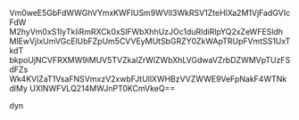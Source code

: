 Vm0weE5GbFdWWGhVYmxKWFlUSm9WVll3WkRSV1ZteHlXa2M1VjFadGVIcFdW
M2hyVm0xS1IyTkliRmRXCk0xSlFWbXhhUzJOc1duRldiRlpYQ2xZeWFESldh
MlEwVjIxUmVGcElUbFZpUm5CVVEyMUtSbGRZY0ZkWApTRUpFVmtSS1UxTkdT
bkpoUjNCVFRXMW9iMUV5TVZkalZrWlZWbXhLVGdwaVZrbDZWMVpTUzFSdFZs
Wk4KVlZaT1VsaFNSVmxzV2xwbFJtUllXWHBzVVZWWE9VeFpNakF4WTNkdlMy
UXlNWFVLQ214MWJnPT0KCmVkeQ==

dyn